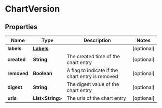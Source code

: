 
# ChartVersion

## Properties
Name | Type | Description | Notes
------------ | ------------- | ------------- | -------------
**labels** | [**Labels**](Labels.md) |  |  [optional]
**created** | **String** | The created time of the chart entry |  [optional]
**removed** | **Boolean** | A flag to indicate if the chart entry is removed |  [optional]
**digest** | **String** | The digest value of the chart entry |  [optional]
**urls** | **List&lt;String&gt;** | The urls of the chart entry |  [optional]



